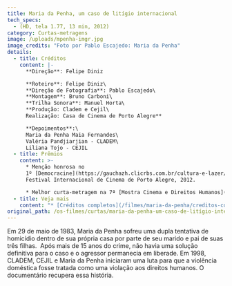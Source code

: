 ```yaml
---
title: Maria da Penha, um caso de litígio internacional
tech_specs:
  - (HD, tela 1.77, 13 min, 2012)
category: Curtas-metragens
image: /uploads/mpenha-imgr.jpg
image_credits: "Foto por Pablo Escajedo: Maria da Penha"
details:
  - title: Créditos
    content: |-
      **Direção**: Felipe Diniz

      **Roteiro**: Felipe Diniz\
      **Direção de Fotografia**: Pablo Escajedo\
      **Montagem**: Bruno Carboni\
      **Trilha Sonora**: Manuel Horta\
      **Produção: Cladem e Cejil\
      Realização: Casa de Cinema de Porto Alegre**

      **Depoimentos**:\
      Maria da Penha Maia Fernandes\
      Valéria Pandjiarjian - CLADEM\
      Liliana Tojo - CEJIL
  - title: Prêmios
    content: >-
      * Menção honrosa no
      1º [Democracine](https://gauchazh.clicrbs.com.br/cultura-e-lazer/noticia/2012/06/democracine-encerra-apos-cinco-dias-de-filmes-e-mostras-de-arte-3793998.html) -
      Festival Internacional de Cinema de Porto Alegre, 2012.

      * Melhor curta-metragem na 7ª [Mostra Cinema e Direitos Humanos](http://www.ebc.com.br/cidadania/2013/02/documentario-marighella-vence-mostra-de-cinema) na América Latina, 2013.
  - title: Veja mais
    content: "* [Créditos completos](/filmes/maria-da-penha/creditos-completos/)"
original_path: /os-filmes/curtas/maria-da-penha-um-caso-de-litígio-internacional.html
---
```

Em 29 de maio de 1983, Maria da Penha sofreu uma dupla tentativa de homicídio dentro de sua própria casa por parte de seu marido e pai de suas três filhas.  Após mais de 15 anos do crime, não havia uma solução definitiva para o caso e o agressor permanecia em liberade. Em 1998, CLADEM, CEJIL e Maria da Penha iniciaram uma luta para que a violência doméstica fosse tratada como uma violação aos direitos humanos. O documentário recupera essa história.